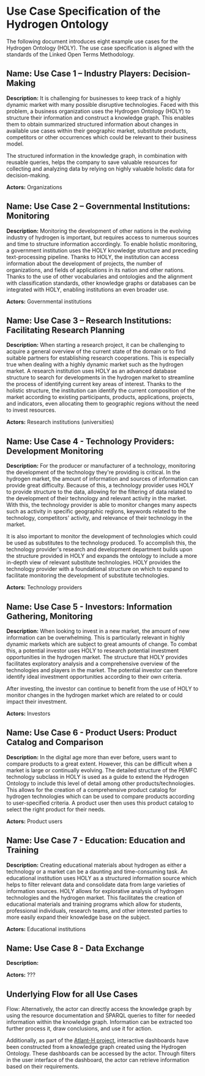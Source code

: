 # Use Case Specification of the Hydrogen Ontology

The following document introduces eight example use cases for the Hydrogen Ontology (HOLY). The use case specification is aligned with the standards of the Linked Open Terms Methodology.

## Name: Use Case 1 – Industry Players: Decision-Making

**Description:** It is challenging for businesses to keep track of a highly dynamic market with many possible disruptive technologies. Faced with this problem, a business organization uses the Hydrogen Ontology (HOLY) to structure their information and construct a knowledge graph. This enables them to obtain summarized structured information about changes in available use cases within their geographic market, substitute products, competitors or other occurrences which could be relevant to their business model.

The structured information in the knowledge graph, in combination with reusable queries, helps the company to save valuable resources for collecting and analyzing data by relying on highly valuable holistic data for decision-making.

**Actors:** Organizations

## Name: Use Case 2 – Governmental Institutions: Monitoring

**Description:** Monitoring the development of other nations in the evolving industry of hydrogen is important, but requires access to numerous sources and time to structure information accordingly. To enable holistic monitoring, a government institution uses the HOLY knowledge structure and preceding text-processing pipeline. Thanks to HOLY, the institution can access information about the development of projects, the number of organizations, and fields of applications in its nation and other nations. Thanks to the use of other vocabularies and ontologies and the alignment with classification standards, other knowledge graphs or databases can be integrated with HOLY, enabling institutions an even broader use.

**Actors:** Governmental institutions

## Name: Use Case 3 – Research Institutions: Facilitating Research Planning

**Description:** When starting a research project, it can be challenging to acquire a general overview of the current state of the domain or to find suitable partners for establishing research cooperations. This is especially true when dealing with a highly dynamic market such as the hydrogen market. A research institution uses HOLY as an advanced database structure to search for developments in the hydrogen market to streamline the process of identifying current key areas of interest. Thanks to the holistic structure, the institution can identify the current composition of the market according to existing participants, products, applications, projects, and indicators, even allocating them to geographic regions without the need to invest resources.

**Actors:** Research institutions (universities)

## Name: Use Case 4 - Technology Providers: Development Monitoring

**Description:** For the producer or manufacturer of a technology, monitoring the development of the technology they're providing is critical. In the hydrogen market, the amount of information and sources of information can provide great difficulty. Because of this, a technology provider uses HOLY to provide structure to the data, allowing for the filtering of data related to the development of their technology and relevant activity in the market. With this, the technology provider is able to monitor changes many aspects such as activity in specific geographic regions, keywords related to the technology, competitors' activity, and relevance of their technology in the market.

It is also important to monitor the development of technologies which could be used as substitutes to the technology produced. To accomplish this, the technology provider's research and development department builds upon the structure provided in HOLY and expands the ontology to include a more in-depth view of relevant substitute technologies. HOLY provides the technology provider with a foundational structure on which to expand to facilitate monitoring the development of substitute technologies.

**Actors:** Technology providers

## Name: Use Case 5 - Investors: Information Gathering, Monitoring

**Description:** When looking to invest in a new market, the amount of new information can be overwhelming. This is particularly relevant in highly dynamic markets which are subject to great amounts of change. To combat this, a potential investor uses HOLY to research potential investment opportunities in the hydrogen market. The structure that HOLY provides facilitates exploratory analysis and a comprehensive overview of the technologies and players in the market. The potential investor can therefore identify ideal investment opportunities according to their own criteria. 

After investing, the investor can continue to benefit from the use of HOLY to monitor changes in the hydrogen market which are related to or could impact their investment.

**Actors:** Investors

## Name: Use Case 6 - Product Users: Product Catalog and Comparison

**Description:** In the digital age more than ever before, users want to compare products to a great extent. However, this can be difficult when a market is large or continually evolving. The detailed structure of the PEMFC technology subclass in HOLY is used as a guide to extend the Hydrogen Ontology to include this level of detail among other products/technologies. This allows for the creation of a comprehensive product catalog for hydrogen technologies which can be used to compare products according to user-specified criteria. A product user then uses this product catalog to select the right product for their needs.

**Actors:** Product users

## Name: Use Case 7 - Education: Education and Training

**Description:** Creating educational materials about hydrogen as either a technology or a market can be a daunting and time-consuming task. An educational institution uses HOLY as a structured information source which helps to filter relevant data and consolidate data from large varieties of information sources. HOLY allows for explorative analysis of hydrogen technologies and the hydrogen market. This facilitates the creation of educational materials and training programs which allow for students, professional individuals, research teams, and other interested parties to more easily expand their knowledge base on the subject.

**Actors:** Educational institutions

## Name: Use Case 8 - Data Exchange

**Description:** 

**Actors:** ???

## Underlying Flow for all Use Cases

Flow: Alternatively, the actor can directly access the knowledge graph by using the resource documentation and SPARQL queries to filter for needed information within the knowledge graph. Information can be extracted too further process it, draw conclusions, and use it for action.

Additionally, as part of the [Atlant-H project](../Use_Case/), interactive dashboards have been constructed from a knowledge graph created using the Hydrogen Ontology. These dashboards can be accessed by the actor. Through filters in the user interface of the dashboard, the actor can retrieve information based on their requirements. 
